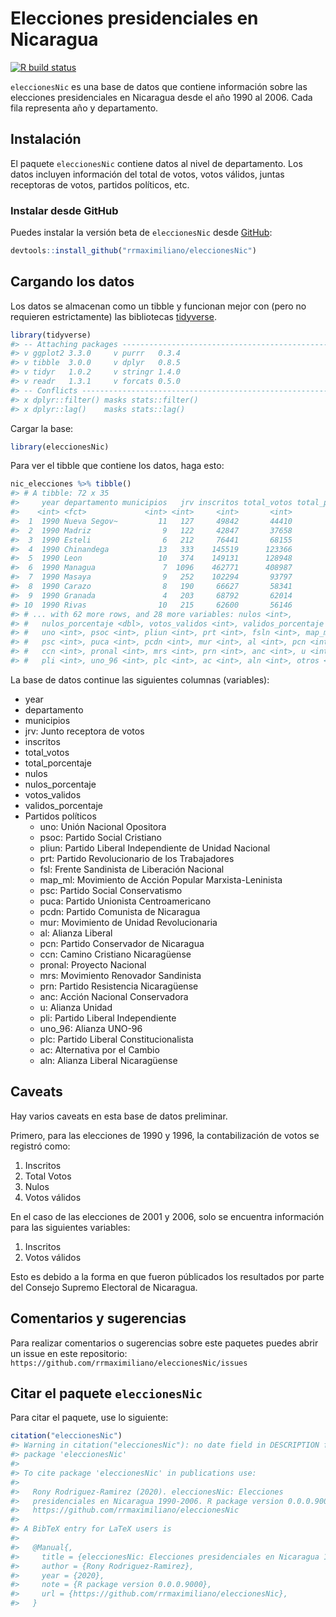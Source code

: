 
<!-- README.md is generated from README.Rmd. Please edit that file -->

# Elecciones presidenciales en Nicaragua

<!-- badges: start -->

[![R build
status](https://github.com/rrmaximiliano/eleccionesNic/workflows/R-CMD-check/badge.svg)](https://github.com/rrmaximiliano/eleccionesNic/actions)
<!-- badges: end -->

`eleccionesNic` es una base de datos que contiene información sobre las
elecciones presidenciales en Nicaragua desde el año 1990 al 2006. Cada
fila representa año y departamento.

## Instalación

El paquete `eleccionesNic` contiene datos al nivel de departamento. Los
datos incluyen información del total de votos, votos válidos, juntas
receptoras de votos, partidos políticos, etc.

### Instalar desde GitHub

Puedes instalar la versión beta de `eleccionesNic` desde
[GitHub](https://github.com/rrmaximiliano/eleccionesNic):

``` r
devtools::install_github("rrmaximiliano/eleccionesNic")
```

## Cargando los datos

Los datos se almacenan como un tibble y funcionan mejor con (pero no
requieren estrictamente) las bibliotecas
[tidyverse](http://tidyverse.org/).

``` r
library(tidyverse)
#> -- Attaching packages ------------------------------------------------------------------------ tidyverse 1.3.0 --
#> v ggplot2 3.3.0     v purrr   0.3.4
#> v tibble  3.0.0     v dplyr   0.8.5
#> v tidyr   1.0.2     v stringr 1.4.0
#> v readr   1.3.1     v forcats 0.5.0
#> -- Conflicts --------------------------------------------------------------------------- tidyverse_conflicts() --
#> x dplyr::filter() masks stats::filter()
#> x dplyr::lag()    masks stats::lag()
```

Cargar la base:

``` r
library(eleccionesNic)
```

Para ver el tibble que contiene los datos, haga esto:

``` r
nic_elecciones %>% tibble()
#> # A tibble: 72 x 35
#>     year departamento municipios   jrv inscritos total_votos total_porcentaje
#>    <int> <fct>             <int> <int>     <int>       <int>            <dbl>
#>  1  1990 Nueva Segov~         11   127     49842       44410            0.891
#>  2  1990 Madriz                9   122     42847       37658            0.879
#>  3  1990 Esteli                6   212     76441       68155            0.892
#>  4  1990 Chinandega           13   333    145519      123366            0.848
#>  5  1990 Leon                 10   374    149131      128948            0.865
#>  6  1990 Managua               7  1096    462771      408987            0.884
#>  7  1990 Masaya                9   252    102294       93797            0.917
#>  8  1990 Carazo                8   190     66627       58341            0.876
#>  9  1990 Granada               4   203     68792       62014            0.902
#> 10  1990 Rivas                10   215     62600       56146            0.897
#> # ... with 62 more rows, and 28 more variables: nulos <int>,
#> #   nulos_porcentaje <dbl>, votos_validos <int>, validos_porcentaje <dbl>,
#> #   uno <int>, psoc <int>, pliun <int>, prt <int>, fsln <int>, map_ml <int>,
#> #   psc <int>, puca <int>, pcdn <int>, mur <int>, al <int>, pcn <int>,
#> #   ccn <int>, pronal <int>, mrs <int>, prn <int>, anc <int>, u <int>,
#> #   pli <int>, uno_96 <int>, plc <int>, ac <int>, aln <int>, otros <int>
```

La base de datos continue las siguientes columnas (variables):

  - year
  - departamento
  - municipios
  - jrv: Junto receptora de votos
  - inscritos
  - total\_votos
  - total\_porcentaje
  - nulos
  - nulos\_porcentaje
  - votos\_validos
  - validos\_porcentaje
  - Partidos políticos
      - uno: Unión Nacional Opositora
      - psoc: Partido Social Cristiano
      - pliun: Partido Liberal Independiente de Unidad Nacional
      - prt: Partido Revolucionario de los Trabajadores
      - fsl: Frente Sandinista de Liberación Nacional
      - map\_ml: Movimiento de Acción Popular Marxista-Leninista
      - psc: Partido Social Conservatismo
      - puca: Partido Unionista Centroamericano
      - pcdn: Partido Comunista de Nicaragua
      - mur: Movimiento de Unidad Revolucionaria
      - al: Alianza Liberal
      - pcn: Partido Conservador de Nicaragua  
      - ccn: Camino Cristiano Nicaragüense
      - pronal: Proyecto Nacional
      - mrs: Movimiento Renovador Sandinista
      - prn: Partido Resistencia Nicaragüense
      - anc: Acción Nacional Conservadora
      - u: Alianza Unidad
      - pli: Partido Liberal Independiente
      - uno\_96: Alianza UNO-96
      - plc: Partido Liberal Constitucionalista
      - ac: Alternativa por el Cambio
      - aln: Alianza Liberal Nicaragüense

## Caveats

Hay varios caveats en esta base de datos preliminar.

Primero, para las elecciones de 1990 y 1996, la contabilización de votos
se registró como:

1.  Inscritos
2.  Total Votos
3.  Nulos
4.  Votos válidos

En el caso de las elecciones de 2001 y 2006, solo se encuentra
información para las siguientes variables:

1.  Inscritos
2.  Votos válidos

Esto es debido a la forma en que fueron públicados los resultados por
parte del Consejo Supremo Electoral de Nicaragua.

## Comentarios y sugerencias

Para realizar comentarios o sugerencias sobre este paquetes puedes abrir
un issue en este repositorio:
`https://github.com/rrmaximiliano/eleccionesNic/issues`

## Citar el paquete `eleccionesNic`

Para citar el paquete, use lo siguiente:

``` r
citation("eleccionesNic")
#> Warning in citation("eleccionesNic"): no date field in DESCRIPTION file of
#> package 'eleccionesNic'
#> 
#> To cite package 'eleccionesNic' in publications use:
#> 
#>   Rony Rodriguez-Ramirez (2020). eleccionesNic: Elecciones
#>   presidenciales en Nicaragua 1990-2006. R package version 0.0.0.9000.
#>   https://github.com/rrmaximiliano/eleccionesNic
#> 
#> A BibTeX entry for LaTeX users is
#> 
#>   @Manual{,
#>     title = {eleccionesNic: Elecciones presidenciales en Nicaragua 1990-2006},
#>     author = {Rony Rodriguez-Ramirez},
#>     year = {2020},
#>     note = {R package version 0.0.0.9000},
#>     url = {https://github.com/rrmaximiliano/eleccionesNic},
#>   }
```

